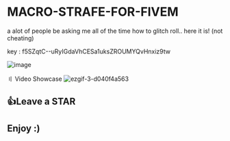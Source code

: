 # MACRO-STRAFE-FOR-FIVEM
a alot of people be asking me all of the time how to glitch roll.. here it is! (not cheating)


key : f5SZqtC--uRyIGdaVhCESa1uksZROUMYQvHnxiz9tw

![image](https://github.com/remxv3r/MACRO-STRAFE-FOR-FIVEM/assets/144717108/f6d23822-9eb3-419a-a911-82355e8feb7f)


〢 Video Showcase
![ezgif-3-d040f4a563](https://github.com/rsevdark/MACRO-STRAFE-FOR-FIVEM/assets/162686540/4c349829-d011-4687-b1c9-22329080edf1)



## 👍Leave a STAR

## Enjoy :)

